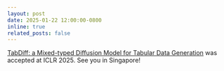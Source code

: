 ```yaml
---
layout: post
date: 2025-01-22 12:00:00-0800
inline: true
related_posts: false
---
```


[TabDiff: a Mixed-typed Diffusion Model for Tabular Data Generation](https://openreview.net/forum?id=swvURjrt8z) 
was accepted at ICLR 2025. See you in Singapore!
